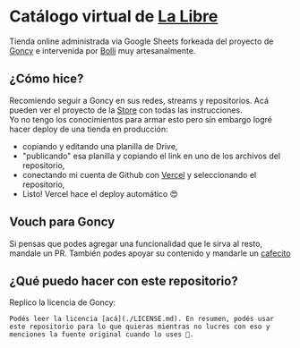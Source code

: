 # Catálogo virtual de [La Libre](lalibrecf.com.ar)

Tienda online administrada via Google Sheets forkeada del proyecto de [Goncy](https://github.com/goncy/store) e intervenida por [Bolli](https://bolli.ar) muy artesanalmente.

## ¿Cómo hice?

Recomiendo seguir a Goncy en sus redes, streams y repositorios. Acá pueden ver el proyecto de la [Store](https://github.com/goncy/store) con todas las instrucciones.  
Yo no tengo los conocimientos para armar esto pero sin embargo logré hacer deploy de una tienda en producción:

- copiando y editando una planilla de Drive,
- "publicando" esa planilla y copiando el link en uno de los archivos del repositorio,
- conectando mi cuenta de Github con [Vercel](https://vercel.com) y seleccionando el repositorio,
- Listo! Vercel hace el deploy automático 😍

## Vouch para Goncy

Si pensas que podes agregar una funcionalidad que le sirva al resto, mandale un PR. También podes apoyar su contenido y mandarle un [cafecito](https://cafecito.app/goncy)

## ¿Qué puedo hacer con este repositorio?

Replico la licencia de Goncy:

`Podés leer la licencia [acá](./LICENSE.md). En resumen, podés usar este repositorio para lo que quieras mientras no lucres con eso y menciones la fuente original cuando lo uses 🥰.`
